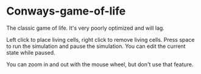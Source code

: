 # Conways-game-of-life
The classic game of life. It's very poorly optimized and will lag.

Left click to place living cells, right click to remove living cells. Press space to run the simulation and pause the simulation. You can edit the current state while paused.

You can zoom in and out with the mouse wheel, but don't use that feature.
